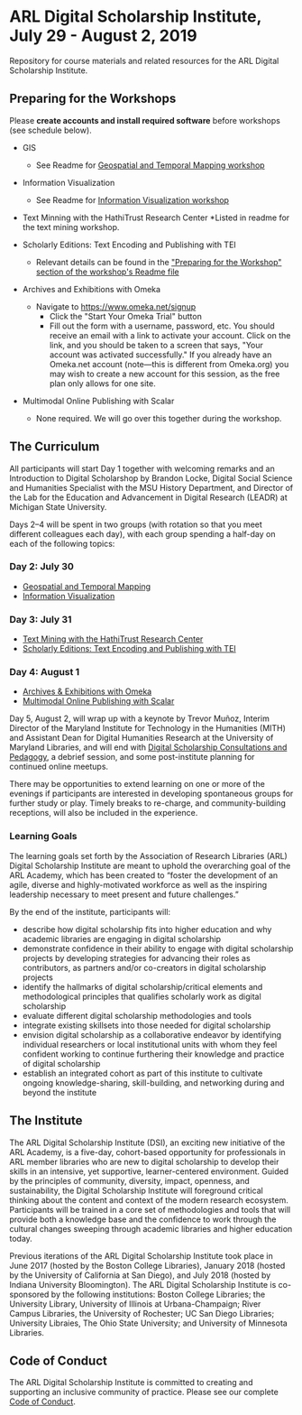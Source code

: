 
# ARL Digital Scholarship Institute, July 29 - August 2, 2019
Repository for course materials and related resources for the ARL Digital Scholarship Institute. 

## Preparing for the Workshops
Please **create accounts and install required software** before workshops (see schedule below).

* GIS
  * See Readme for [Geospatial and Temporal Mapping workshop](https://github.com/tech-at-arl/Digital-Scholarship-Institute/tree/master/July%202019/Geospatial%20and%20Temporal%20Mapping)

* Information Visualization
  * See Readme for [Information Visualization workshop](https://github.com/tech-at-arl/Digital-Scholarship-Institute/tree/master/July%202019/Information%20Visualization)

* Text Minning with the HathiTrust Research Center
 *Listed in readme for the text mining workshop.
  
* Scholarly Editions: Text Encoding and Publishing with TEI
  * Relevant details can be found in the ["Preparing for the Workshop" section of the workshop's Readme file](https://github.com/tech-at-arl/Digital-Scholarship-Institute/tree/master/July%202019/Scholarly%20Editions)
  
* Archives and Exhibitions with Omeka
  * Navigate to https://www.omeka.net/signup
    * Click the "Start Your Omeka Trial" button
    * Fill out the form with a username, password, etc. You should receive an email with a link to activate your account. Click   on the link, and you should be taken to a screen that says, "Your account was activated successfully." If you already have an Omeka.net account (note—this is different from Omeka.org) you may wish to create a new account for this session, as the free plan only allows for one site.

* Multimodal Online Publishing with Scalar
  * None required. We will go over this together during the workshop.

## The Curriculum
All participants will start Day 1 together with welcoming remarks and an Introduction to Digital Scholarshop by Brandon Locke, Digital Social Science and Humanities Specialist with the MSU History Department, and Director of the Lab for the Education and Advancement in Digital Research (LEADR) at Michigan State University. 

Days 2–4 will be spent in two groups (with rotation so that you meet different colleagues each day), with each group spending a half-day on each of the following topics:

### Day 2: July 30
* [Geospatial and Temporal Mapping](Geospatial%20and%20Temporal%20Mapping)
* [Information Visualization](Information%20Visualization)

### Day 3: July 31
* [Text Mining with the HathiTrust Research Center](Text%20Mining)
* [Scholarly Editions: Text Encoding and Publishing with TEI](Scholarly%20Editions)

### Day 4: August 1
* [Archives & Exhibitions with Omeka](Archives%20and%20Exhibitions)
* [Multimodal Online Publishing with Scalar](Multimodal%20Online%20Publishing)

Day 5, August 2, will wrap up with a keynote by Trevor Muñoz, Interim Director of the Maryland Institute for Technology in the Humanities (MITH) and Assistant Dean for Digital Humanities Research at the University of Maryland Libraries, and will end with [Digital Scholarship Consultations and Pedagogy](Pedagogy%20and%20Consultations), a debrief session, and some post-institute planning for continued online meetups. 

There may be opportunities to extend learning on one or more of the evenings if participants are interested in developing spontaneous groups for further study or play. Timely breaks to re-charge, and community-building receptions, will also be included in the experience.

### Learning Goals
The learning goals set forth by the Association of Research Libraries (ARL) Digital Scholarship Institute are meant to uphold the overarching goal of the ARL Academy, which has been created to “foster the development of an agile, diverse and highly-motivated workforce as well as the inspiring leadership necessary to meet present and future challenges.”

By the end of the institute, participants will:

* describe how digital scholarship fits into higher education and why academic libraries are engaging in digital scholarship
* demonstrate confidence in their ability to engage with digital scholarship projects by developing strategies for advancing their roles as contributors, as partners and/or co-creators in digital scholarship projects
* identify the hallmarks of digital scholarship/critical elements and methodological principles that qualifies scholarly work as digital scholarship
* evaluate different digital scholarship methodologies and tools
* integrate existing skillsets into those needed for digital scholarship
* envision digital scholarship as a collaborative endeavor by identifying individual researchers or local institutional units with whom they feel confident working to continue furthering their knowledge and practice of digital scholarship
* establish an integrated cohort as part of this institute to cultivate ongoing  knowledge-sharing, skill-building, and networking during and beyond the institute

## The Institute
The ARL Digital Scholarship Institute (DSI), an exciting new initiative of the ARL Academy, is a five-day, cohort-based opportunity for professionals in ARL member libraries who are new to digital scholarship to develop their skills in an intensive, yet supportive, learner-centered environment. Guided by the principles of community, diversity, impact, openness, and sustainability, the Digital Scholarship Institute will foreground critical thinking about the content and context of the modern research ecosystem. Participants will be trained in a core set of methodologies and tools that will provide both a knowledge base and the confidence to work through the cultural changes sweeping through academic libraries and higher education today.

Previous iterations of the ARL Digital Scholarship Institute took place in June 2017 (hosted by the Boston College Libraries), January 2018 (hosted by the University of California at San Diego), and July 2018 (hosted by Indiana University Bloomington). The ARL Digital Scholarship Institute is co-sponsored by the following institutions: Boston College Libraries; the University Library, University of Illinois at Urbana-Champaign; River Campus Libraries, the University of Rochester; UC San Diego Libraries; University Libraies, The Ohio State University; and University of Minnesota Libraries.

## Code of Conduct
The ARL Digital Scholarship Institute is committed to creating and supporting an inclusive community of practice. Please see our complete [Code of Conduct](/Code%20of%20Conduct.md). 

